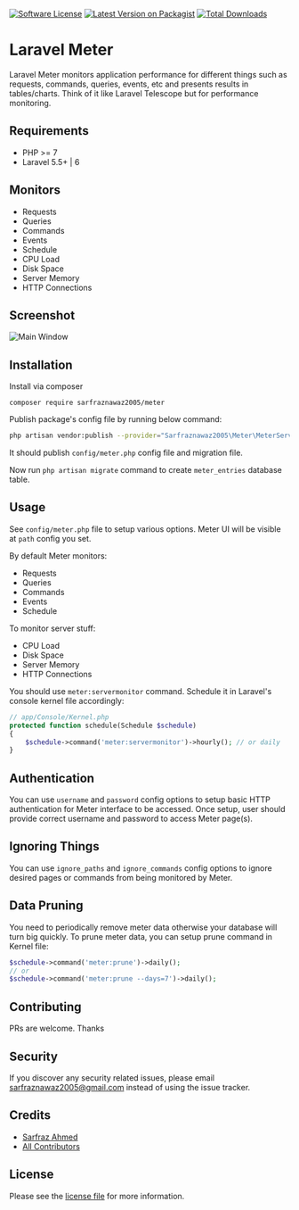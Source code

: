 [![Software License](https://img.shields.io/badge/license-MIT-brightgreen.svg?style=flat-square)](LICENSE.md)
[![Latest Version on Packagist][ico-version]][link-packagist]
[![Total Downloads][ico-downloads]][link-downloads]

# Laravel Meter

Laravel Meter monitors application performance for different things such as requests, commands, queries, events, etc and presents results in tables/charts. Think of it like Laravel Telescope but for performance monitoring. 

## Requirements ##

 - PHP >= 7
 - Laravel 5.5+ | 6
 
## Monitors ## 

- Requests
- Queries
- Commands
- Events
- Schedule
- CPU Load
- Disk Space
- Server Memory
- HTTP Connections

## Screenshot ##

![Main Window](https://github.com/sarfraznawaz2005/meter/blob/master/screenshot.png?raw=true)


## Installation ##

Install via composer

```
composer require sarfraznawaz2005/meter
```


Publish package's config file by running below command:

```bash
php artisan vendor:publish --provider="Sarfraznawaz2005\Meter\MeterServiceProvider"
```
It should publish `config/meter.php` config file and migration file.

Now run `php artisan migrate` command to create `meter_entries` database table.

## Usage ##

See `config/meter.php` file to setup various options. Meter UI will be visible at `path` config you set.

By default Meter monitors:

- Requests
- Queries
- Commands
- Events
- Schedule

To monitor server stuff:

- CPU Load
- Disk Space
- Server Memory
- HTTP Connections

You should use `meter:servermonitor` command. Schedule it in Laravel's console kernel file accordingly:
                           
```php
// app/Console/Kernel.php
protected function schedule(Schedule $schedule)
{
    $schedule->command('meter:servermonitor')->hourly(); // or daily
}
```
## Authentication ##

You can use `username` and `password` config options to setup basic HTTP authentication for Meter interface to be accessed. Once setup, user should provide correct username and password to access Meter page(s).

## Ignoring Things ##

You can use `ignore_paths` and `ignore_commands` config options to ignore desired pages or commands from being monitored by Meter.

## Data Pruning ##

You need to periodically remove meter data otherwise your database will turn big quickly. To prune meter data, you can setup prune command in Kernel file:

```php
$schedule->command('meter:prune')->daily();
// or
$schedule->command('meter:prune --days=7')->daily();
```

## Contributing

PRs are welcome. Thanks

## Security

If you discover any security related issues, please email sarfraznawaz2005@gmail.com instead of using the issue tracker.

## Credits

- [Sarfraz Ahmed][link-author]
- [All Contributors][link-contributors]

## License

Please see the [license file](LICENSE.md) for more information.

[ico-version]: https://img.shields.io/packagist/v/sarfraznawaz2005/meter.svg?style=flat-square
[ico-downloads]: https://img.shields.io/packagist/dt/sarfraznawaz2005/meter.svg?style=flat-square

[link-packagist]: https://packagist.org/packages/sarfraznawaz2005/meter
[link-downloads]: https://packagist.org/packages/sarfraznawaz2005/meter
[link-author]: https://github.com/sarfraznawaz2005
[link-contributors]: https://github.com/sarfraznawaz2005/meter/graphs/contributors
